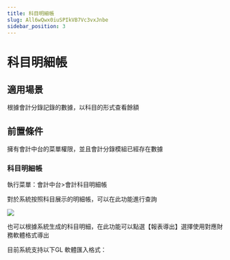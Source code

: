 ```yaml
---
title: 科目明細帳
slug: All6wQwx0iuSPIkVB7Vc3vxJnbe
sidebar_position: 3
---
```



# 科目明細帳

## 適用場景

根據會計分錄記錄的數據，以科目的形式查看餘額

## 前置條件 

擁有會計中台的菜單權限，並且會計分錄模組已經存在數據

### 科目明細帳

執行菜單：會計中台&gt;會計科目明細帳

對於系統按照科目展示的明細帳，可以在此功能進行查詢

<img src="/assets/N4qgb6TqsoPH1nxEyVJc2Ckdn3e.png" src-width="3218" src-height="1506" align="center"/>

也可以根據系統生成的科目明細，在此功能可以點選【報表導出】選擇使用對應財務軟體格式導出 

目前系統支持以下GL 軟體匯入格式：

<div class="grid gap-3 grid-cols-2">
<div>
</div>
<div>
</div>
</div>

